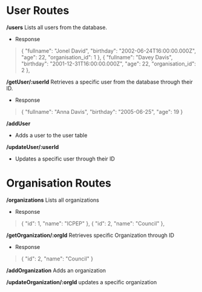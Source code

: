 ﻿# User Routes
**/users**
Lists all users from the database.
- Response
> {
"fullname": "Jonel David",
"birthday": "2002-06-24T16:00:00.000Z",
"age": 22,
"organisation_id": 1
},
>{
"fullname": "Davey Davis",
"birthday": "2001-12-31T16:00:00.000Z",
"age": 22,
"organisation_id": 2
},

**/getUser/:userId**
Retrieves a specific user from the database through their ID.
- Response
> {
        "fullname": "Anna Davis",
        "birthday": "2005-06-25",
        "age": 19
    }
    
**/addUser**
- Adds a user to the user table

**/updateUser/:userId**
- Updates a specific user through their ID





# Organisation Routes
**/organizations**
Lists all organizations 
- Response
>  {
        "id": 1,
        "name": "ICPEP"
    },
    {
        "id": 2,
        "name": "Council"
    },

**/getOrganization/:orgId**
Retrieves specific Organization through ID
- Response
> {
        "id": 2,
        "name": "Council"
    }
    
**/addOrganization**
Adds an organization 

**/updateOrganization/:orgId**
updates a specific organization

